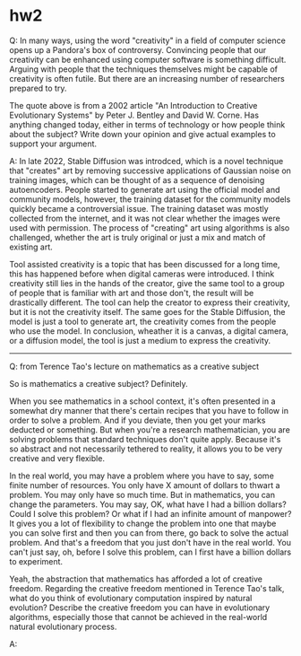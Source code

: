 # hw2
Q: In many ways, using the word "creativity" in a field of computer science opens up a Pandora's box of controversy. Convincing people that our creativity can be enhanced using computer software is something difficult. Arguing with people that the techniques themselves might be capable of creativity is often futile. But there are an increasing number of researchers prepared to try.

The quote above is from a 2002 article "An Introduction to Creative Evolutionary Systems" by Peter J. Bentley and David W. Corne. Has anything changed today, either in terms of technology or how people think about the subject? Write down your opinion and give actual examples to support your argument.

A: In late 2022, Stable Diffusion was introdced, which is a novel technique that "creates" art by removing successive applications of Gaussian noise on training images, which can be thought of as a sequence of denoising autoencoders. People started to generate art using the official model and community models, however, the training dataset for the community models quickly became a controversial issue. The training dataset was mostly collected from the internet, and it was not clear whether the images were used with permission. The process of "creating" art using algorithms is also challenged, whether the art is truly original or just a mix and match of existing art.

Tool assisted creativity is a topic that has been discussed for a long time, this has happened before when digital cameras were introduced. I think creativity still lies in the hands of the creator, give the same tool to a group of people that is familiar with art and those don't, the result will be drastically different. The tool can help the creator to express their creativity, but it is not the creativity itself. The same goes for the Stable Diffusion, the model is just a tool to generate art, the creativity comes from the people who use the model. In conclusion, wheather it is a canvas, a digital camera, or a diffusion model, the tool is just a medium to express the creativity. 

---

Q: from Terence Tao's lecture on mathematics as a creative subject

So is mathematics a creative subject? Definitely.

When you see mathematics in a school context, it's often presented in a somewhat dry manner that there's certain recipes that you have to follow in order to solve a problem. And if you deviate, then you get your marks deducted or something. But when you're a research mathematician, you are solving problems that standard techniques don't quite apply. Because it's so abstract and not necessarily tethered to reality, it allows you to be very creative and very flexible.

In the real world, you may have a problem where you have to say, some finite number of resources. You only have X amount of dollars to thwart a problem. You may only have so much time. But in mathematics, you can change the parameters. You may say, OK, what have I had a billion dollars? Could I solve this problem? Or what if I had an infinite amount of manpower? It gives you a lot of flexibility to change the problem into one that maybe you can solve first and then you can from there, go back to solve the actual problem. And that's a freedom that you just don't have in the real world. You can't just say, oh, before I solve this problem, can I first have a billion dollars to experiment.

Yeah, the abstraction that mathematics has afforded a lot of creative freedom.
Regarding the creative freedom mentioned in Terence Tao's talk, what do you think of evolutionary computation inspired by natural evolution? Describe the creative freedom you can have in evolutionary algorithms, especially those that cannot be achieved in the real-world natural evolutionary process.

A: 